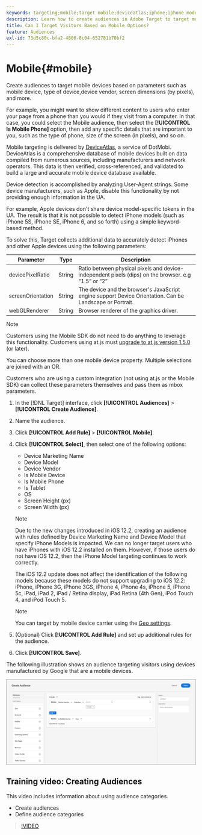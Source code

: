 ```yaml
---
keywords: targeting;mobile;target mobile;deviceatlas;iphone;iphone models;device atlas;displaywidth;display width;display height;type of device;displayheight;phone;tablet;device model
description: Learn how to create audiences in Adobe Target to target mobile devices based on parameters such as mobile device, type of device, device vendor, screen dimensions (by pixels), and more.
title: Can I Target Visitors Based on Mobile Options?
feature: Audiences
exl-id: 73d5c80c-bfa2-4806-8c04-652781b70bf2
---
```

# Mobile{#mobile}

Create audiences to target mobile devices based on parameters such as mobile device, type of device,device vendor, screen dimensions (by pixels), and more.

For example, you might want to show different content to users who enter your page from a phone than you would if they visit from a computer. In that case, you could select the Mobile audience, then select the **[!UICONTROL Is Mobile Phone]** option, then add any specific details that are important to you, such as the type of phone, size of the screen (in pixels), and so on.

Mobile targeting is delivered by [DeviceAtlas](https://deviceatlas.com/device-data/user-agent-tester), a service of DotMobi. DeviceAtlas is a comprehensive database of mobile devices built on data compiled from numerous sources, including manufacturers and network operators. This data is then verified, cross-referenced, and validated to build a large and accurate mobile device database available.

Device detection is accomplished by analyzing User-Agent strings. Some device manufacturers, such as Apple, disable this functionality by not providing enough information in the UA.

For example, Apple devices don't share device model-specific tokens in the UA. The result is that it is not possible to detect iPhone models (such as iPhone 5S, iPhone SE, iPhone 6, and so forth) using a simple keyword-based method.

To solve this, Target collects additional data to accurately detect iPhones and other Apple devices using the following parameters:

| Parameter | Type | Description |
|--- |--- |--- |
|devicePixelRatio|String|Ratio between physical pixels and device-independent pixels (dips) on the browser.  e.g “1.5” or “2”|
|screenOrientation|String|The device and the browser's JavaScript engine support Device Orientation. Can be Landscape or Portrait.|
|webGLRenderer|String|Browser renderer of the graphics driver.|

>[!NOTE]
>
>Customers using the Mobile SDK do not need to do anything to leverage this functionality. Customers using at.js must [upgrade to at.js version 1.5.0](/help/c-implementing-target/c-implementing-target-for-client-side-web/target-atjs-versions.md#reference_DBB5EDB79EC44E558F9E08D4774A0F7A) (or later).

You can choose more than one mobile device property. Multiple selections are joined with an OR.

Customers who are using a custom integration (not using at.js or the Mobile SDK) can collect these parameters themselves and pass them as mbox parameters.

1. In the [!DNL Target] interface, click **[!UICONTROL Audiences]** > **[!UICONTROL Create Audience]**. 
1. Name the audience. 
1. Click **[!UICONTROL Add Rule]** > **[!UICONTROL Mobile]**.
1. Click **[!UICONTROL Select]**, then select one of the following options:

    * Device Marketing Name 
    * Device Model 
    * Device Vendor 
    * Is Mobile Device 
    * Is Mobile Phone 
    * Is Tablet 
    * OS 
    * Screen Height (px) 
    * Screen Width (px)

   >[!NOTE]
   >
   >Due to the new changes introduced in iOS 12.2, creating an audience with rules defined by Device Marketing Name and Device Model that specify iPhone Models is impacted. We can no longer target users who have iPhones with iOS 12.2 installed on them. However, if those users do not have iOS 12.2, then the iPhone Model targeting continues to work correctly.
   >
   >The iOS 12.2 update does not affect the identification of the following models because these models do not support upgrading to iOS 12.2: iPhone, iPhone 3G, iPhone 3GS, iPhone 4, iPhone 4s, iPhone 5, iPhone 5c, iPad, iPad 2, iPad / Retina display, iPad Retina (4th Gen), iPod Touch 4, and iPod Touch 5.

   >[!NOTE]
   >
   >You can target by mobile device carrier using the [Geo settings](/help/c-target/c-audiences/c-target-rules/geo.md#concept_5B4D99DE685348FB877929EE0F942670).

1. (Optional) Click **[!UICONTROL Add Rule]** and set up additional rules for the audience. 
1. Click **[!UICONTROL Save]**.

The following illustration shows an audience targeting visitors using devices manufactured by Google that are a mobile devices.

![Target mobile devices](assets/target_mobile.png)

## Training video: Creating Audiences

This video includes information about using audience categories.

* Create audiences 
* Define audience categories

>[!VIDEO](https://video.tv.adobe.com/v/17392)
